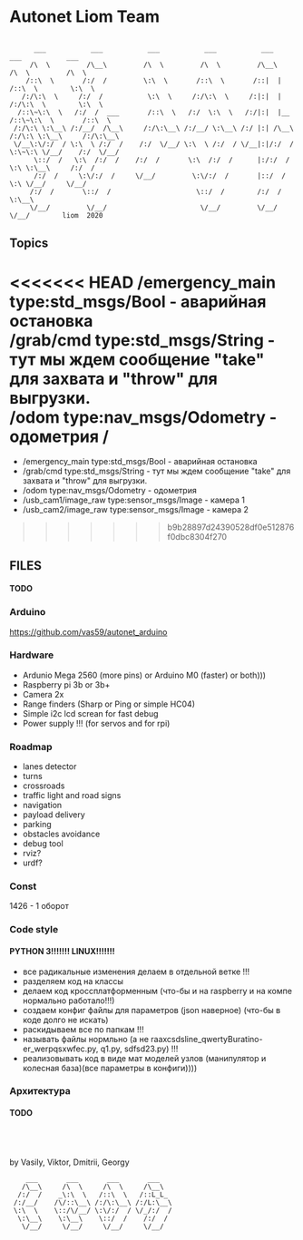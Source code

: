 # Autonet Liom Team

```

      ___           ___           ___           ___           ___           ___           ___     
     /\  \         /\__\         /\  \         /\  \         /\__\         /\  \         /\  \    
    /::\  \       /:/  /         \:\  \       /::\  \       /::|  |       /::\  \        \:\  \   
   /:/\:\  \     /:/  /           \:\  \     /:/\:\  \     /:|:|  |      /:/\:\  \        \:\  \  
  /::\~\:\  \   /:/  /  ___       /::\  \   /:/  \:\  \   /:/|:|  |__   /::\~\:\  \       /::\  \ 
 /:/\:\ \:\__\ /:/__/  /\__\     /:/\:\__\ /:/__/ \:\__\ /:/ |:| /\__\ /:/\:\ \:\__\     /:/\:\__\
 \/__\:\/:/  / \:\  \ /:/  /    /:/  \/__/ \:\  \ /:/  / \/__|:|/:/  / \:\~\:\ \/__/    /:/  \/__/
      \::/  /   \:\  /:/  /    /:/  /       \:\  /:/  /      |:/:/  /   \:\ \:\__\     /:/  /     
      /:/  /     \:\/:/  /     \/__/         \:\/:/  /       |::/  /     \:\ \/__/     \/__/      
     /:/  /       \::/  /                     \::/  /        /:/  /       \:\__\                  
     \/__/         \/__/                       \/__/         \/__/         \/__/        liom  2020

```
## Topics
<<<<<<< HEAD
/emergency_main type:std_msgs/Bool - аварийная остановка \
/grab/cmd type:std_msgs/String - тут мы ждем сообщение "take" для захвата и "throw" для выгрузки. \
/odom type:nav_msgs/Odometry - одометрия
/
=======
 * /emergency_main type:std_msgs/Bool - аварийная остановка
 * /grab/cmd type:std_msgs/String - тут мы ждем сообщение "take" для захвата и "throw" для выгрузки.
 * /odom type:nav_msgs/Odometry - одометрия 
 * /usb_cam1/image_raw type:sensor_msgs/Image - камера 1 
 * /usb_cam2/image_raw type:sensor_msgs/Image - камера 2
>>>>>>> b9b28897d24390528df0e512876f0dbc8304f270
## FILES
#### TODO
### Arduino
https://github.com/vas59/autonet_arduino
### Hardware
 - Ardunio Mega 2560 (more pins) or Arduino M0 (faster) or both)))
 - Raspberry pi 3b or 3b+
 - Camera 2x 
 - Range finders (Sharp or Ping or simple HC04)
 - Simple i2c lcd screan for fast debug 
 - Power supply !!! (for servos and for rpi)

### Roadmap
 - lanes detector
 - turns
 - crossroads
 - traffic light and road signs
 - navigation
 - payload delivery
 - parking
 - obstacles avoidance
 - debug tool
 - rviz?
 - urdf?
### Const
1426 - 1 оборот 
### Code style
#### PYTHON 3!!!!!!! LINUX!!!!!!!
 - все радикальные изменения делаем в отдельной ветке !!!
 - разделяем код на классы 
 - делаем код кроссплатформенным (что-бы и на raspberry и на компе нормально работало!!!) 
 - создаем конфиг файлы для параметров (json наверное) (что-бы в коде долго не искать)
 - раскидываем все по папкам !!!
 - называть файлы нормльно (а не raaxcsdsline_qwertyBuratino-er_werpqsxwfec.py, q1.py, sdfsd23.py) !!!
 - реализовывать код в виде мат моделей узлов (манипулятор и колесная база)(все параметры в конфиги))))

### Архитектура 
#### TODO

\
\
\
by Vasily, Viktor, Dmitrii, Georgy
```
    ___       ___       ___       ___   
   /\__\     /\  \     /\  \     /\__\  
  /:/  /    _\:\  \   /::\  \   /::L_L_ 
 /:/__/    /\/::\__\ /:/\:\__\ /:/L:\__\
 \:\  \    \::/\/__/ \:\/:/  / \/_/:/  /
  \:\__\    \:\__\    \::/  /    /:/  / 
   \/__/     \/__/     \/__/     \/__/  

```

